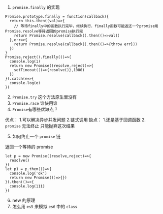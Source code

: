 1. `promise.finally` 的实现

```
Promise.prototype.finally = function(callback){
  return this.then((val)=>{
    // 等待finally中的函数执行完毕，继续执行，finally函数可能返还一个promise用Promise.resolve等待返回的promise执行完
    return Promise.resolve(callback().then(()=>val))
  },err=>{
    return Promise.resolve(callback().then(()=>{throw err}))
  })
}
Promise.reject().finally(()=>{
  console.log(1)
  return new Promise((resolve,reject)=>{
    setTimeout(()=>{resolve()},1000)
  })
}).catch(e=>{
  console.log(e)
})
```

2. `Promise.try` 这个方法原生里没有
3. `Promise.race` 谁快用谁
4. `Promise`有哪些优缺点？

优点： 1.可以解决异步并发问题 2.链式调用
缺点： 1.还是基于回调函数 2. `promise` 无法终止 只能抛弃这次结果

5. 如何终止一个 `promise` 链

返回一个等待的 promise

```
let p = new Promise((resolve,reject)=>{
  resolve()
})
let p1 = p.then(()=>{
  console.log('ok')
  return new Promise(()=>{})
}).then(()=>{
  console.log(111)
})
```

6. new 的原理
7. 怎么用 `es5` 来模拟 `es6` 中的 `class`
